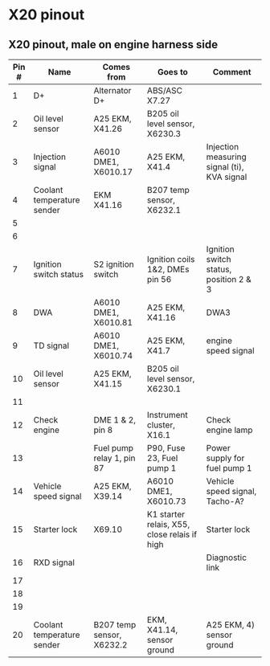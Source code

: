 # X20 pinout

## X20 pinout, male on engine harness side

|Pin #|Name|Comes from|Goes to|Comment|
|-----|----|----------|-------|-------|
|1|D+|Alternator D+|ABS/ASC X7.27||
|2|Oil level sensor|A25 EKM, X41.26|B205 oil level sensor, X6230.3||
|3|Injection signal|A6010 DME1, X6010.17|A25 EKM, X41.4|Injection measuring signal (ti), KVA signal|
|4|Coolant temperature sender|EKM X41.16|B207 temp sensor, X6232.1||
|5|||||
|6|||||
|7|Ignition switch status|S2 ignition switch|Ignition coils 1&2, DMEs pin 56|Ignition switch status, position 2 & 3|
|8|DWA|A6010 DME1, X6010.81|A25 EKM, X41.16|DWA3|
|9|TD signal|A6010 DME1, X6010.74|A25 EKM, X41.7|engine speed signal|
|10|Oil level sensor|A25 EKM, X41.15|B205 oil level sensor, X6230.1||
|11|||||
|12|Check engine|DME 1 & 2, pin 8|Instrument cluster, X16.1|Check engine lamp|
|13||Fuel pump relay 1, pin 87|P90, Fuse 23, Fuel pump 1|Power supply for fuel pump 1|
|14|Vehicle speed signal|A25 EKM, X39.14|A6010 DME1, X6010.73|Vehicle speed signal, Tacho-A?|
|15|Starter lock|X69.10|K1 starter relais, X55, close relais if high|Starter lock|
|16|RXD signal|||Diagnostic link|
|17|||||
|18|||||
|19|||||
|20|Coolant temperature sender|B207 temp sensor, X6232.2|EKM, X41.14, sensor ground|A25 EKM, 4) sensor ground|
